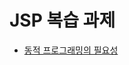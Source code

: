 # JSP 복습 과제

* [동적 프로그래밍의 필요성](https://github.com/wjdrbs96/DB_Programming/blob/master/AssignmentJSP/1.md)